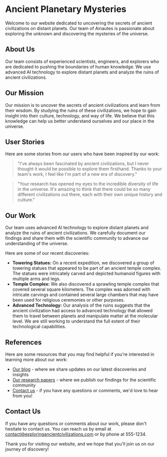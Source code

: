 <!--
Write me content for website with wallpaper which alt text is:

"A group of Ainautes exploring the ruins of an ancient civilization on a distant planet, with towering statues and temples all around them."

The name/title of the page should not be 1:1 copy of the alt text but rather a real content of the website which is using this wallpaper.

- Use markdown format
- Start with the heading
- The content should look like a real website
- Include real sections like references, contact, user stories, etc. use things relevant to the page purpose.
- Feel free to use structure like headings, bullets, numbering, blockquotes, paragraphs, horizontal lines, etc.
- You can use formatting like bold or _italic_
- You can include UTF-8 emojis
- Links should be only #hash anchors (and you can refer to the document itself)
- Do not include images
-->

<!--font:Montserrat-->

# Ancient Planetary Mysteries

Welcome to our website dedicated to uncovering the secrets of ancient civilizations on distant planets. Our team of Ainautes is passionate about exploring the unknown and discovering the mysteries of the universe.

## About Us

Our team consists of experienced scientists, engineers, and explorers who are dedicated to pushing the boundaries of human knowledge. We use advanced AI technology to explore distant planets and analyze the ruins of ancient civilizations.

## Our Mission

Our mission is to uncover the secrets of ancient civilizations and learn from their wisdom. By studying the ruins of these civilizations, we hope to gain insight into their culture, technology, and way of life. We believe that this knowledge can help us better understand ourselves and our place in the universe.

## User Stories

Here are some stories from our users who have been inspired by our work:

> "I've always been fascinated by ancient civilizations, but I never thought it would be possible to explore them firsthand. Thanks to your team's work, I feel like I'm part of a new era of discovery."

> "Your research has opened my eyes to the incredible diversity of life in the universe. It's amazing to think that there could be so many different civilizations out there, each with their own unique history and culture."

## Our Work

Our team uses advanced AI technology to explore distant planets and analyze the ruins of ancient civilizations. We carefully document our findings and share them with the scientific community to advance our understanding of the universe.

Here are some of our recent discoveries:

-   **Towering Statues:** On a recent expedition, we discovered a group of towering statues that appeared to be part of an ancient temple complex. The statues were intricately carved and depicted humanoid figures with multiple arms and legs.
-   **Temple Complex:** We also discovered a sprawling temple complex that covered several square kilometers. The complex was adorned with intricate carvings and contained several large chambers that may have been used for religious ceremonies or other purposes.
-   **Advanced Technology:** Our analysis of the ruins suggests that the ancient civilization had access to advanced technology that allowed them to travel between planets and manipulate matter at the molecular level. We are still working to understand the full extent of their technological capabilities.

## References

Here are some resources that you may find helpful if you're interested in learning more about our work:

-   [Our blog](#) - where we share updates on our latest discoveries and insights
-   [Our research papers](#) - where we publish our findings for the scientific community
-   [Contact us](#contact) - if you have any questions or comments, we'd love to hear from you!

## Contact Us

If you have any questions or comments about our work, please don't hesitate to contact us. You can reach us by email at [contact@exploringancientcivilizations.com](mailto:contact@exploringancientcivilizations.com) or by phone at 555-1234.

Thank you for visiting our website, and we hope that you'll join us on our journey of discovery!
